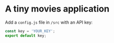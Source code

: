 # A tiny movies application

Add a `config.js` file in `/src` with an API key:

```javascript
const key = 'YOUR_KEY';
export default key;
```
